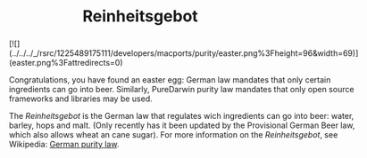 Reinheitsgebot
==============

<div style="display:inline;float:right;margin-top:5px;margin-right:10px;margin-bottom:5px;margin-left:10px">
[![](../../../_/rsrc/1225489175111/developers/macports/purity/easter.png%3Fheight=96&width=69)](easter.png%3Fattredirects=0)

Congratulations, you have found an easter egg: German law mandates that only certain ingredients can go into beer. Similarly, PureDarwin purity law mandates that only open source frameworks and libraries may be used. 

The <span style="font-style:italic">Reinheitsgebot</span> is the German law that regulates wich ingredients can go into beer: water, barley, hops and malt. (Only recently has it been updated by the Provisional German Beer law, which also allows wheat an cane sugar). For more information on the <span style="font-style:italic">Reinheitsgebot<span style="font-style:normal">, see Wikipedia: [German purity law](http://en.wikipedia.org/wiki/Reinheitsgebot).</span></span>
